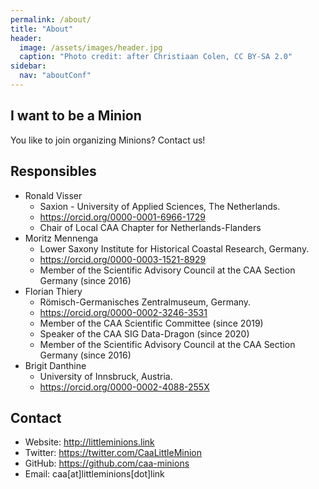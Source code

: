 ```yaml
---
permalink: /about/
title: "About"
header:
  image: /assets/images/header.jpg
  caption: "Photo credit: after Christiaan Colen, CC BY-SA 2.0"
sidebar:
  nav: "aboutConf"
---
```


## I want to be a Minion

You like to join organizing Minions? Contact us!

## Responsibles

-   Ronald Visser
    -   Saxion - University of Applied Sciences, The Netherlands.
    -   <https://orcid.org/0000-0001-6966-1729>
    -   Chair of Local CAA Chapter for Netherlands-Flanders
-   Moritz Mennenga
    -   Lower Saxony Institute for Historical Coastal Research, Germany.
    -   <https://orcid.org/0000-0003-1521-8929>
    -   Member of the Scientific Advisory Council at the CAA Section Germany (since 2016)
-   Florian Thiery
    -   Römisch-Germanisches Zentralmuseum, Germany.
    -   <https://orcid.org/0000-0002-3246-3531>
    -   Member of the CAA Scientific Committee (since 2019)
    -   Speaker of the CAA SIG Data-Dragon (since 2020)
    -   Member of the Scientific Advisory Council at the CAA Section Germany (since 2016)
-   Brigit Danthine
    -   University of Innsbruck, Austria.
    -   <https://orcid.org/0000-0002-4088-255X>

## Contact

-   Website: <http://littleminions.link>
-   Twitter: <https://twitter.com/CaaLittleMinion>
-   GitHub: <https://github.com/caa-minions>
-   Email: caa[at]littleminions[dot]link
